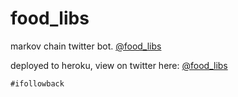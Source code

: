 # food_libs
markov chain twitter bot. [@food_libs](http://www.twitter.com/food_libs)

deployed to heroku, view on twitter here: [@food_libs](http://www.twitter.com/food_libs)

`#ifollowback`

